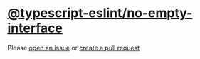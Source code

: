 [@typescript-eslint/no-empty-interface](https://typescript-eslint.io/rules/no-empty-interface)
==============================================================================================
Please [open an issue](https://github.com/professional-js/eslint-config/issues/new)
or [create a pull request](https://github.com/professional-js/eslint-config/edit/main/src/rules-configurations/@typescript-eslint/no-empty-interface.md)
